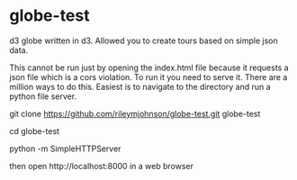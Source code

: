# globe-test
d3 globe written in d3. Allowed you to create tours based on simple json data.

This cannot be run just by opening the index.html file because it requests a json file which is a cors violation. To run it you need to serve it. There are a million ways to do this. Easiest is to navigate to the directory and run a python file server.

git clone https://github.com/rileymjohnson/globe-test.git globe-test

cd globe-test

python -m SimpleHTTPServer

then open http://localhost:8000 in a web browser
